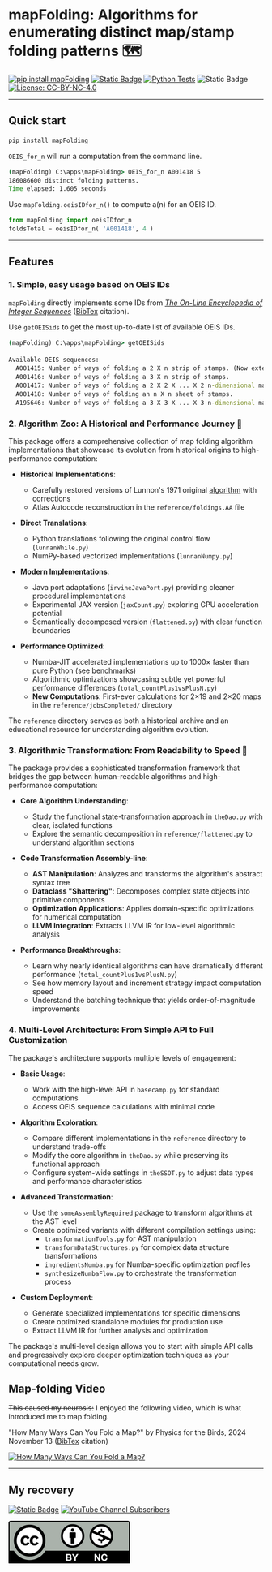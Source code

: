 # mapFolding: Algorithms for enumerating distinct map/stamp folding patterns 🗺️

[![pip install mapFolding](https://img.shields.io/badge/pip%20install-mapFolding-gray.svg?colorB=3b434b)](https://pypi.org/project/mapFolding/)
[![Static Badge](https://img.shields.io/badge/stinkin'%20badges-don't%20need-b98e5e)](https://youtu.be/g6f_miE91mk&t=4)
[![Python Tests](https://github.com/hunterhogan/mapFolding/actions/workflows/pythonTests.yml/badge.svg)](https://github.com/hunterhogan/mapFolding/actions/workflows/pythonTests.yml)
![Static Badge](https://img.shields.io/badge/issues-I%20have%20them-brightgreen)
[![License: CC-BY-NC-4.0](https://img.shields.io/badge/License-CC_BY--NC_4.0-3b434b)](https://creativecommons.org/licenses/by-nc/4.0/)

---

## Quick start

```sh
pip install mapFolding
```

`OEIS_for_n` will run a computation from the command line.

```cmd
(mapFolding) C:\apps\mapFolding> OEIS_for_n A001418 5
186086600 distinct folding patterns.
Time elapsed: 1.605 seconds
```

Use `mapFolding.oeisIDfor_n()` to compute a(n) for an OEIS ID.

```python
from mapFolding import oeisIDfor_n
foldsTotal = oeisIDfor_n( 'A001418', 4 )
```

---

## Features

### 1. Simple, easy usage based on OEIS IDs

`mapFolding` directly implements some IDs from [_The On-Line Encyclopedia of Integer Sequences_](https://oeis.org/) ([BibTex](https://github.com/hunterhogan/mapFolding/blob/main/citations/oeis.bibtex) citation).

Use `getOEISids` to get the most up-to-date list of available OEIS IDs.

```cmd
(mapFolding) C:\apps\mapFolding> getOEISids

Available OEIS sequences:
  A001415: Number of ways of folding a 2 X n strip of stamps. (Now extended to n=20!)
  A001416: Number of ways of folding a 3 X n strip of stamps.
  A001417: Number of ways of folding a 2 X 2 X ... X 2 n-dimensional map.
  A001418: Number of ways of folding an n X n sheet of stamps.
  A195646: Number of ways of folding a 3 X 3 X ... X 3 n-dimensional map.
```

### 2. **Algorithm Zoo: A Historical and Performance Journey** 🦒

This package offers a comprehensive collection of map folding algorithm implementations that showcase its evolution from historical origins to high-performance computation:

- **Historical Implementations**:
  - Carefully restored versions of Lunnon's 1971 original [algorithm](https://github.com/hunterhogan/mapFolding/blob/mapFolding/reference/foldings.txt) with corrections
  - Atlas Autocode reconstruction in the `reference/foldings.AA` file

- **Direct Translations**:
  - Python translations following the original control flow (`lunnanWhile.py`)
  - NumPy-based vectorized implementations (`lunnanNumpy.py`)

- **Modern Implementations**:
  - Java port adaptations (`irvineJavaPort.py`) providing cleaner procedural implementations
  - Experimental JAX version (`jaxCount.py`) exploring GPU acceleration potential
  - Semantically decomposed version (`flattened.py`) with clear function boundaries

- **Performance Optimized**:
  - Numba-JIT accelerated implementations up to 1000× faster than pure Python (see [benchmarks](https://github.com/hunterhogan/mapFolding/blob/mapFolding/notes/Speed%20highlights.md))
  - Algorithmic optimizations showcasing subtle yet powerful performance differences (`total_countPlus1vsPlusN.py`)
  - **New Computations**: First-ever calculations for 2×19 and 2×20 maps in the `reference/jobsCompleted/` directory

The `reference` directory serves as both a historical archive and an educational resource for understanding algorithm evolution.

### 3. **Algorithmic Transformation: From Readability to Speed** 🔬

The package provides a sophisticated transformation framework that bridges the gap between human-readable algorithms and high-performance computation:

- **Core Algorithm Understanding**:
  - Study the functional state-transformation approach in `theDao.py` with clear, isolated functions
  - Explore the semantic decomposition in `reference/flattened.py` to understand algorithm sections

- **Code Transformation Assembly-line**:
  - **AST Manipulation**: Analyzes and transforms the algorithm's abstract syntax tree
  - **Dataclass "Shattering"**: Decomposes complex state objects into primitive components
  - **Optimization Applications**: Applies domain-specific optimizations for numerical computation
  - **LLVM Integration**: Extracts LLVM IR for low-level algorithmic analysis

- **Performance Breakthroughs**:
  - Learn why nearly identical algorithms can have dramatically different performance (`total_countPlus1vsPlusN.py`)
  - See how memory layout and increment strategy impact computation speed
  - Understand the batching technique that yields order-of-magnitude improvements

### 4. **Multi-Level Architecture: From Simple API to Full Customization**

The package's architecture supports multiple levels of engagement:

- **Basic Usage**:
  - Work with the high-level API in `basecamp.py` for standard computations
  - Access OEIS sequence calculations with minimal code

- **Algorithm Exploration**:
  - Compare different implementations in the `reference` directory to understand trade-offs
  - Modify the core algorithm in `theDao.py` while preserving its functional approach
  - Configure system-wide settings in `theSSOT.py` to adjust data types and performance characteristics

- **Advanced Transformation**:
  - Use the `someAssemblyRequired` package to transform algorithms at the AST level
  - Create optimized variants with different compilation settings using:
    - `transformationTools.py` for AST manipulation
    - `transformDataStructures.py` for complex data structure transformations
    - `ingredientsNumba.py` for Numba-specific optimization profiles
    - `synthesizeNumbaFlow.py` to orchestrate the transformation process

- **Custom Deployment**:
  - Generate specialized implementations for specific dimensions
  - Create optimized standalone modules for production use
  - Extract LLVM IR for further analysis and optimization

The package's multi-level design allows you to start with simple API calls and progressively explore deeper optimization techniques as your computational needs grow.

## Map-folding Video

~~This caused my neurosis:~~ I enjoyed the following video, which is what introduced me to map folding.

"How Many Ways Can You Fold a Map?" by Physics for the Birds, 2024 November 13 ([BibTex](https://github.com/hunterhogan/mapFolding/blob/main/citations/Physics_for_the_Birds.bibtex) citation)

[![How Many Ways Can You Fold a Map?](https://i.ytimg.com/vi/sfH9uIY3ln4/hq720.jpg)](https://www.youtube.com/watch?v=sfH9uIY3ln4)

---

## My recovery

[![Static Badge](https://img.shields.io/badge/2011_August-Homeless_since-blue?style=flat)](https://HunterThinks.com/support)
[![YouTube Channel Subscribers](https://img.shields.io/youtube/channel/subscribers/UC3Gx7kz61009NbhpRtPP7tw)](https://www.youtube.com/@HunterHogan)

[![CC-BY-NC-4.0](https://github.com/hunterhogan/mapFolding/blob/main/CC-BY-NC-4.0.svg)](https://creativecommons.org/licenses/by-nc/4.0/)
